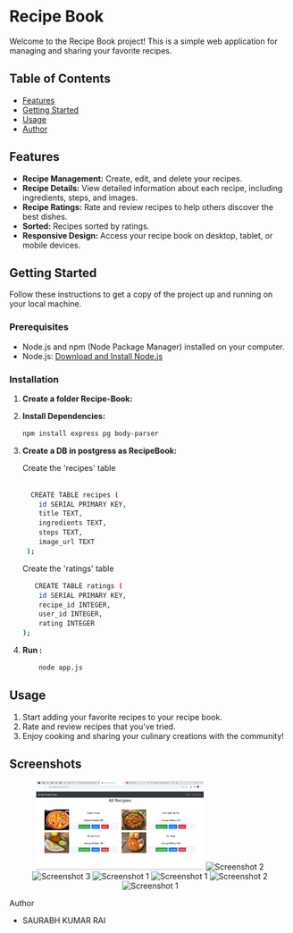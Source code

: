 # Recipe Book

Welcome to the Recipe Book project! This is a simple web application for managing and sharing your favorite recipes.

## Table of Contents

- [Features](#features)
- [Getting Started](#getting-started)
- [Usage](#usage)
- [Author](#Author)

## Features

- **Recipe Management:** Create, edit, and delete your recipes.
- **Recipe Details:** View detailed information about each recipe, including ingredients, steps, and images.
- **Recipe Ratings:** Rate and review recipes to help others discover the best dishes.
- **Sorted:**   Recipes sorted by ratings.
- **Responsive Design:** Access your recipe book on desktop, tablet, or mobile devices.

## Getting Started

Follow these instructions to get a copy of the project up and running on your local machine.

### Prerequisites

- Node.js and npm (Node Package Manager) installed on your computer.
- Node.js: [Download and Install Node.js](https://nodejs.org/)

### Installation


1. **Create a folder Recipe-Book:**

2. **Install Dependencies:**

   ```bash
   npm install express pg body-parser
   ``` 

3. **Create a DB in postgress as RecipeBook:**

   Create the 'recipes' table

   ```bash
  
     CREATE TABLE recipes (
       id SERIAL PRIMARY KEY,
       title TEXT,
       ingredients TEXT,
       steps TEXT,
       image_url TEXT
    );
   ```

   Create the 'ratings' table

    ```bash
       CREATE TABLE ratings (
        id SERIAL PRIMARY KEY,
        recipe_id INTEGER,
        user_id INTEGER,
        rating INTEGER
    );
 
    ```

2. **Run :**

   ```bash
       node app.js
   ``` 
## Usage

1. Start adding your favorite recipes to your recipe book.
2. Rate and review recipes that you've tried.
3. Enjoy cooking and sharing your culinary creations with the community!


## Screenshots

<p align="center">
  <img src="https://github.com/saurabhkumarr99/Recipe-Book/blob/master/ScreenShots/1-Home%20Page.png" alt="Screenshot 1" width="300" />
  <img src="https://github.com/saurabhkumarr99/Recipe-Book/blob/master/ScreenShots/2-Add%Recepi%Page" alt="Screenshot 2" width="300" />
  <img src="https://github.com/saurabhkumarr99/Recipe-Book/blob/master/ScreenShots/3-New%Recepi%Added.png" alt="Screenshot 3" width="300" />
  <img src="https://github.com/saurabhkumarr99/Recipe-Book/blob/master/ScreenShots/4-Update%Recepi.png" alt="Screenshot 1" width="300" />
  <img src="https://github.com/saurabhkumarr99/Recipe-Book/blob/master/ScreenShots/5-View%Recepi.png" alt="Screenshot 1" width="300" />
  <img src="https://github.com/saurabhkumarr99/Recipe-Book/blob/master/ScreenShots/6-Rate%Recepe.png" alt="Screenshot 2" width="300" />
  <img src="https://github.com/saurabhkumarr99/Recipe-Book/blob/master/ScreenShots/7-Recepi%Rating%Sorted.png" alt="Screenshot 1" width="300" />
</p

## Author

- SAURABH KUMAR RAI

